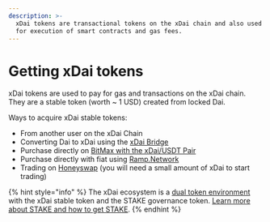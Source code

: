 ```yaml
---
description: >-
  xDai tokens are transactional tokens on the xDai chain and also used to pay
  for execution of smart contracts and gas fees.
---
```


# Getting xDai tokens

xDai tokens are used to pay for gas and transactions on the xDai chain. They are a stable token \(worth ~ 1 USD\) created from locked Dai. 

Ways to acquire xDai stable tokens:

* From another user on the xDai Chain
* Converting Dai to xDai using the [xDai Bridge](converting-xdai-via-bridge/)
* Purchase directly on [BitMax with the xDai/USDT Pair](https://bitmax.io/en/basic/cashtrade-spottrading/usdt/xdai)
* Purchase directly with fiat using [Ramp.Network](https://ramp.network/buy/?swapAsset=XDAI)
* Trading on [Honeyswap](https://honeyswap.org/) \(you will need a small amount of xDai to start trading\)

{% hint style="info" %}
The xDai ecosystem is a [dual token environment](../for-stakers/stake-reward-mechanics/dual-token-model.md) with the xDai stable token and the STAKE governance token. [Learn more about STAKE and how to get STAKE](../for-stakers/stake-token/get-stake/).
{% endhint %}



